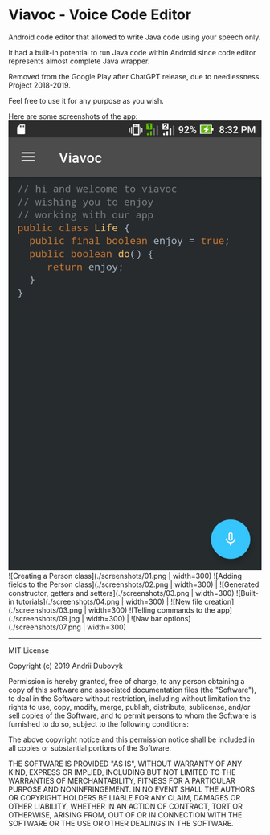 # Viavoc - Voice Code Editor

Android code editor that allowed to write Java code using your speech only.

It had a built-in potential to run Java code within Android since code editor represents almost complete Java wrapper.

Removed from the Google Play after ChatGPT release, due to needlessness. Project 2018-2019.

Feel free to use it for any purpose as you wish.

Here are some screenshots of the app:
![Home screen](./screenshots/08.jpg)
![Creating a Person class](./screenshots/01.png | width=300)
![Adding fields to the Person class](./screenshots/02.png | width=300) | ![Generated constructor, getters and setters](./screenshots/03.png | width=300)
![Built-in tutorials](./screenshots/04.png | width=300) | ![New file creation](./screenshots/03.png | width=300)
![Telling commands to the app](./screenshots/09.jpg | width=300) | ![Nav bar options](./screenshots/07.png | width=300)

______________________________________________________________________________

MIT License

Copyright (c) 2019 Andrii Dubovyk

Permission is hereby granted, free of charge, to any person obtaining a copy
of this software and associated documentation files (the "Software"), to deal
in the Software without restriction, including without limitation the rights
to use, copy, modify, merge, publish, distribute, sublicense, and/or sell
copies of the Software, and to permit persons to whom the Software is
furnished to do so, subject to the following conditions:

The above copyright notice and this permission notice shall be included in all
copies or substantial portions of the Software.

THE SOFTWARE IS PROVIDED "AS IS", WITHOUT WARRANTY OF ANY KIND, EXPRESS OR
IMPLIED, INCLUDING BUT NOT LIMITED TO THE WARRANTIES OF MERCHANTABILITY,
FITNESS FOR A PARTICULAR PURPOSE AND NONINFRINGEMENT. IN NO EVENT SHALL THE
AUTHORS OR COPYRIGHT HOLDERS BE LIABLE FOR ANY CLAIM, DAMAGES OR OTHER
LIABILITY, WHETHER IN AN ACTION OF CONTRACT, TORT OR OTHERWISE, ARISING FROM,
OUT OF OR IN CONNECTION WITH THE SOFTWARE OR THE USE OR OTHER DEALINGS IN THE
SOFTWARE.
